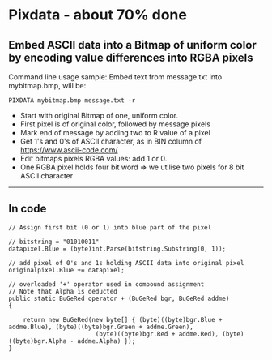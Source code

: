 ﻿# Pixdata - about 70% done
## Embed ASCII data into a Bitmap of uniform color by encoding value differences into RGBA pixels

 Command line usage sample: Embed text from message.txt into mybitmap.bmp, will be:

  ```
  PIXDATA mybitmap.bmp message.txt -r 
  ```

* Start with original Bitmap of one, uniform color. 
* First pixel is of original color, followed by message pixels
* Mark end of message by adding two to R value of a pixel
* Get 1's and 0's of ASCII character, as in BIN column of https://www.ascii-code.com/
* Edit bitmaps pixels RGBA values: add 1 or 0.
* One RGBA pixel holds four bit word => we utilise two pixels for 8 bit ASCII character


- - -

## In code

    // Assign first bit (0 or 1) into blue part of the pixel 

    // bitstring = "01010011" 
    datapixel.Blue = (byte)int.Parse(bitstring.Substring(0, 1));

    // add pixel of 0's and 1s holding ASCII data into original pixel
    originalpixel.Blue += datapixel;

    // overloaded '+' operator used in compound assignment
    // Note that Alpha is deducted
    public static BuGeRed operator + (BuGeRed bgr, BuGeRed addme)
    {

        return new BuGeRed(new byte[] { (byte)((byte)bgr.Blue + addme.Blue), (byte)((byte)bgr.Green + addme.Green), 
                            (byte)((byte)bgr.Red + addme.Red), (byte)((byte)bgr.Alpha - addme.Alpha) });
    }




   